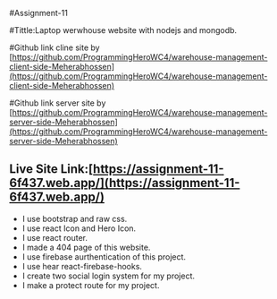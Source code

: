 #Assignment-11

#Tittle:Laptop werwhouse website with nodejs and mongodb.

#Github link cline site by [https://github.com/ProgrammingHeroWC4/warehouse-management-client-side-Meherabhossen](https://github.com/ProgrammingHeroWC4/warehouse-management-client-side-Meherabhossen)

#Github link server site by [https://github.com/ProgrammingHeroWC4/warehouse-management-server-side-Meherabhossen](https://github.com/ProgrammingHeroWC4/warehouse-management-server-side-Meherabhossen)

## Live Site Link:[https://assignment-11-6f437.web.app/](https://assignment-11-6f437.web.app/)

* I use bootstrap and raw css.
* I use react Icon and Hero Icon.
* I use react router.
* I made a 404 page of this website.
* I use firebase aurthentication of this project.
* I use hear react-firebase-hooks.
* I create two social login system for my project.
* I make a protect route for my project.